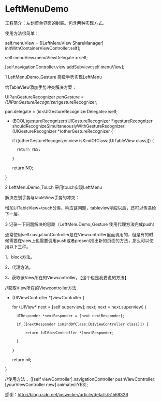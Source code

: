 # LeftMenuDemo

工程简介：左划菜单界面的封装。包含两种实现方式。


使用方法很简单：

  self.menuView = [[LeftMenuView ShareManager] initWithContainerViewController:self];

  self.menuView.menuViewDelegate = self;

  [self.navigationController.view addSubview:self.menuView];


1 LeftMenuDemo_Gesture 高级手势实现LeftMenu

  给TableView添加手势冲突解决方案：

  UIPanGestureRecognizer *panGesture = (UIPanGestureRecognizer*)gestureRecognizer;

  pan.delegate = (id<</span>UIGestureRecognizerDelegate>)self;

  - (BOOL)gestureRecognizer:(UIGestureRecognizer *)gestureRecognizer shouldRecognizeSimultaneouslyWithGestureRecognizer:(UIGestureRecognizer *)otherGestureRecognizer {

     if ([otherGestureRecognizer.view isKindOfClass:[UITableView class]]) {

          return YES;

      }     

     return NO;

  }
  

2 LeftMenuDemo_Touch 采用touch实现LeftMenu

  解决左划手势与tableView手势的冲突：

  增加UITableView+touch分类，响应链问题，tableview响应以后，还可以传递给下一层。

  
  
3  记录一下问题解决的思路（LeftMenuDemo_Gesture 使用代理方法完成push）


通常使用self.navgationController是在Viewcontroller里面调用的，但是有的时候需要在view上也需要调用push或者present推出新的页面的方法，那么可以使用以下三种。


1、block方法。


2、代理方法。


3、获取该View所在的Viewcontroller。【这个也是我要说的方法】



//获取View所在的Viewcontroller方法

- (UIViewController *)viewController {

    for (UIView* next = [self superview]; next; next = next.superview) {

        UIResponder *nextResponder = [next nextResponder];

        if ([nextResponder isKindOfClass:[UIViewController class]]) {

            return (UIViewController *)nextResponder;

        }

    }

    return nil;

}

//使用方法：
[[self viewController].navigationController pushViewController:[yourViewController new] animated:YES];

感谢：http://blog.csdn.net/iosworker/article/details/51568326

